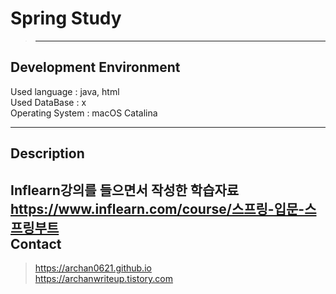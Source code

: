 # Spring Study
> ***
Development Environment<br>
-----------------------
Used language : java, html<br>
Used DataBase : x<br>
Operating System : macOS Catalina<br>
***
Description
-------------
Inflearn강의를 들으면서 작성한 학습자료
https://www.inflearn.com/course/스프링-입문-스프링부트<br>
Contact
------------
>https://archan0621.github.io<br>
>https://archanwriteup.tistory.com
